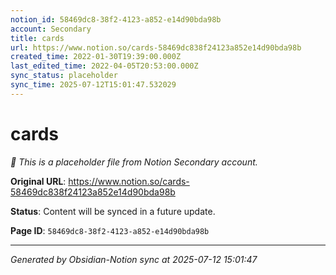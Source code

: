 ```yaml
---
notion_id: 58469dc8-38f2-4123-a852-e14d90bda98b
account: Secondary
title: cards
url: https://www.notion.so/cards-58469dc838f24123a852e14d90bda98b
created_time: 2022-01-30T19:39:00.000Z
last_edited_time: 2022-04-05T20:53:00.000Z
sync_status: placeholder
sync_time: 2025-07-12T15:01:47.532029
---
```


# cards

*🔄 This is a placeholder file from Notion Secondary account.*

**Original URL**: https://www.notion.so/cards-58469dc838f24123a852e14d90bda98b

**Status**: Content will be synced in a future update.

**Page ID**: `58469dc8-38f2-4123-a852-e14d90bda98b`

---

*Generated by Obsidian-Notion sync at 2025-07-12 15:01:47*
